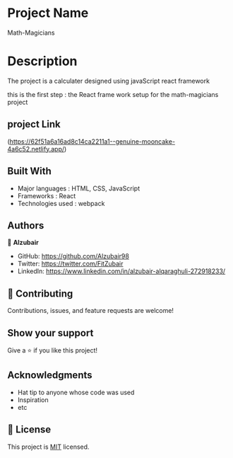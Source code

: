 # Project Name

Math-Magicians

# Description

The project is a calculater designed using javaScript react framework

this is the first step : the React frame work setup for the math-magicians project

## project Link

(https://62f51a6a16ad8c14ca2211a1--genuine-mooncake-4a6c52.netlify.app/)

## Built With

- Major languages : HTML, CSS, JavaScript
- Frameworks : React
- Technologies used : webpack

## Authors

👤 **Alzubair**

- GitHub: https://github.com/Alzubair98
- Twitter: https://twitter.com/FitZubair
- LinkedIn: https://www.linkedin.com/in/alzubair-alqaraghuli-272918233/

## 🤝 Contributing

Contributions, issues, and feature requests are welcome!

## Show your support

Give a ⭐️ if you like this project!

## Acknowledgments

- Hat tip to anyone whose code was used
- Inspiration
- etc

## 📝 License

This project is [MIT](./MIT.md) licensed.
